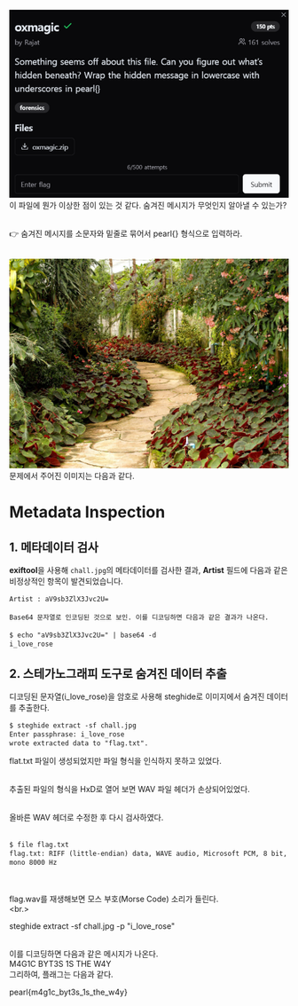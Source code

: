 ![alt text](image-1.png)<br>
이 파일에 뭔가 이상한 점이 있는 것 같다. 숨겨진 메시지가 무엇인지 알아낼 수 있는가?<br><br>

👉 숨겨진 메시지를 소문자와 밑줄로 묶어서 pearl{} 형식으로 입력하라.<br><br>

![alt text](chall.jpg)<br>
문제에서 주어진 이미지는 다음과 같다.<br>

# Metadata Inspection

## 1. 메타데이터 검사

**exiftool**을 사용해 `chall.jpg`의 메타데이터를 검사한 결과, **Artist** 필드에 다음과 같은 비정상적인 항목이 발견되었습니다.

```
Artist : aV9sb3ZlX3Jvc2U=

Base64 문자열로 인코딩된 것으로 보인. 이를 디코딩하면 다음과 같은 결과가 나온다.

$ echo "aV9sb3ZlX3Jvc2U=" | base64 -d
i_love_rose

```

## 2. 스테가노그래피 도구로 숨겨진 데이터 추출

디코딩된 문자열(i_love_rose)을 암호로 사용해 steghide로 이미지에서 숨겨진 데이터를 추출한다.<br>

```
$ steghide extract -sf chall.jpg
Enter passphrase: i_love_rose
wrote extracted data to "flag.txt".
```

flat.txt 파일이 생성되었지만 파일 형식을 인식하지 못하고 있었다.<br><br>

추출된 파일의 형식을 HxD로 열어 보면 WAV 파일 헤더가 손상되어있었다.<br><br>

올바른 WAV 헤더로 수정한 후 다시 검사하였다.<br><br>

```
$ file flag.txt
flag.txt: RIFF (little-endian) data, WAVE audio, Microsoft PCM, 8 bit, mono 8000 Hz
```

<br><br>
flag.wav를 재생해보면 모스 부호(Morse Code) 소리가 들린다.<br><br.>

steghide extract -sf chall.jpg -p "i_love_rose"<br><br>

이를 디코딩하면 다음과 같은 메시지가 나온다.<br>
M4G1C BYT3S 1S THE W4Y<br>
그리하여, 플래그는 다음과 같다.<br>

pearl{m4g1c_byt3s_1s_the_w4y}
